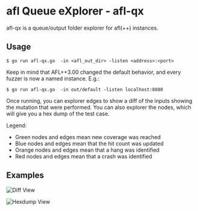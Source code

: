 # afl Queue eXplorer - afl-qx

afl-qx is a queue/output folder explorer for afl(++) instances.

## Usage

```
$ go run afl-qx.go  -in <afl_out_dir> -listen <address>:<port>
```

Keep in mind that AFL++3.00 changed the default behavior, and every fuzzer is now a named instance. E.g.:

```
$ go run afl-qx.go  -in out/default -listen localhost:8080
```

Once running, you can explorer edges to show a diff of the inputs showing the mutation that were performed. You can also explorer the nodes, which will give you a hex dump of the test case.

Legend:

- Green nodes and edges mean new coverage was reached
- Blue nodes and edges mean that the hit count was updated
- Orange nodes and edges mean that a hang was identified
- Red nodes and edges mean that a crash was identified

## Examples

![Diff View](https://github.com/murx-/afl-qx/blob/main/images/diff.png)

![Hexdump View](https://github.com/murx-/afl-qx/blob/main/images/hexdump.png)